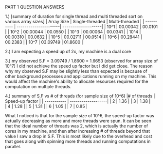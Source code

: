 PART 1 QUESTION ANSWERS

1.) [summary of duration for single thread and multi threaded sort on various array sizes]
| Array Size | Single-threaded       | Multi-threaded      |
| ---------- | ----------------------| --------------------|
| 10^1       | 00.00042              | 00.0101             |
| 10^2       | 00.00044              | 00.0550             |
| 10^3       | 00.00064              | 00.0341             |
| 10^4       | 00.00310              | 00.0632             |
| 10^5       | 00.02711              | 00.0514             |
| 10^6       | 00.28441              | 00.2383             |
| 10^7       | 03.09749              | 01.8600             |

2.)
I am expecting a speed up of 2x, my machine is a dual core

3.)
my observed S.F = 3.09749 / 1.8600 = 1.6653 (observed for array size of 10^7)
I did not achieve the speed up factor but I did get close. The reason why my observed S.F may be slightly less than expected is because of other background processes and applications running on my machine. This would affect the machine's ability to allocate resources required for the computation on multiple threads.

4.)
summary of S.F vs # of threads (for sample size of 10^6)
|# of threads | Speed-up factor    | 
| ----------- | -------------------| 
| 2           | 1.36               | 
| 3           | 1.38               |  
| 4           | 1.28               | 
| 5           | 1.31               | 
| 6           | 1.05               | 
| 7           | 0.85               |

What I noticed is that for the sample size of 10^6, the speed-up factor was actually decreasing as more and more threads were spun. It can be seen that the ideal number of threads was 2, which is actually the number of cores in my machine, and then after increasing # of threads beyond that value I saw a drop in S.F. This is most likely due to the overhead and cost that goes along with spinning more threads and running computations in parallel.
